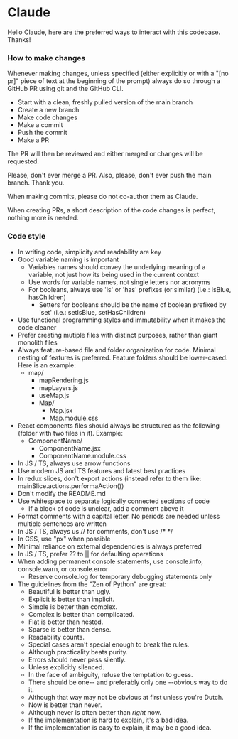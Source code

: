 # Claude

Hello Claude, here are the preferred ways to interact with this codebase. Thanks!

### How to make changes

Whenever making changes, unless specified (either explicitly or with a "[no pr]" piece of text at the beginning of the prompt) always do so through a GitHub PR using git and the GitHub CLI.

- Start with a clean, freshly pulled version of the main branch
- Create a new branch
- Make code changes
- Make a commit
- Push the commit
- Make a PR

The PR will then be reviewed and either merged or changes will be requested.

Please, don't ever merge a PR. Also, please, don't ever push the main branch. Thank you.

When making commits, please do not co-author them as Claude.

When creating PRs, a short description of the code changes is perfect, nothing more is needed.

### Code style

- In writing code, simplicity and readability are key
- Good variable naming is important
  - Variables names should convey the underlying meaning of a variable, not just how its being used in the current context
  - Use words for variable names, not single letters nor acronyms
  - For booleans, always use 'is' or 'has' prefixes (or similar) (i.e.: isBlue, hasChildren)
    - Setters for booleans should be the name of boolean prefixed by 'set' (i.e.: setIsBlue, setHasChildren)
- Use functional programming styles and immutability when it makes the code cleaner
- Prefer creating mutiple files with distinct purposes, rather than giant monolith files
- Always feature-based file and folder organization for code. Minimal nesting of features
  is preferred. Feature folders should be lower-cased. Here is an example:
  - map/
    - mapRendering.js
    - mapLayers.js
    - useMap.js
    - Map/
      - Map.jsx
      - Map.module.css
- React components files should always be structured as the following (folder with two files in it). Example:
  - ComponentName/
    - ComponentName.jsx
    - ComponentName.module.css
- In JS / TS, always use arrow functions
- Use modern JS and TS features and latest best practices
- In redux slices, don't export actions (instead refer to them like: mainSlice.actions.performaAction())
- Don't modify the README.md
- Use whitespace to separate logically connected sections of code
  - If a block of code is unclear, add a comment above it
- Format comments with a capital letter. No periods are needed unless multiple sentences
  are written
- In JS / TS, always us // for comments, don't use /\* \*/
- In CSS, use "px" when possible
- Minimal reliance on external dependencies is always preferred
- In JS / TS, prefer ?? to || for defaulting operations
- When adding permanent console statements, use console.info, console.warn, or console.error
  - Reserve console.log for temporary debugging statements only
- The guidelines from the "Zen of Python" are great:
  - Beautiful is better than ugly.
  - Explicit is better than implicit.
  - Simple is better than complex.
  - Complex is better than complicated.
  - Flat is better than nested.
  - Sparse is better than dense.
  - Readability counts.
  - Special cases aren't special enough to break the rules.
  - Although practicality beats purity.
  - Errors should never pass silently.
  - Unless explicitly silenced.
  - In the face of ambiguity, refuse the temptation to guess.
  - There should be one-- and preferably only one --obvious way to do it.
  - Although that way may not be obvious at first unless you're Dutch.
  - Now is better than never.
  - Although never is often better than _right_ now.
  - If the implementation is hard to explain, it's a bad idea.
  - If the implementation is easy to explain, it may be a good idea.
